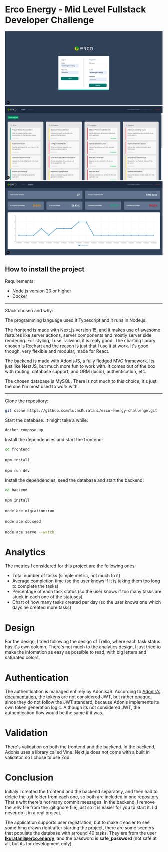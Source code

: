 # Erco Energy - Mid Level Fullstack Developer Challenge

![Login](images/login.png)
![Board](images/board.png)
![Analytics](images/analytics.png)

## How to install the project

Requirements:

- Node.js version 20 or higher
- Docker

---

Stack chosen and why:

The programming language used it Typescript and it runs in Node.js.

The frontend is made with Next.js version 15, and it makes use of awesome features like server actions, server components and mostly server side rendering. For styling, I use Tailwind, it is realy good. The charting library chosen is Rechart and the reason is just that I use it at work. It's good though, very flexible and modular, made for React.

The backend is made with AdonisJS, a fully fledged MVC framework. Its just like NestJS, but much more fun to work with. It comes out of the box with routing, database support, and ORM (lucid), authentication, etc.

The chosen database is MySQL. There is not much to this choice, it's just the one I'm most used to work with. 

---

Clone the repository:

```bash
git clone https://github.com/lucasKuratani/erco-energy-challenge.git
```

Start the database. It might take a while:

```bash
docker compose up
```

Install the dependencies and start the frontend:

```bash
cd frontend

npm install

npm run dev
```

Install the dependencies, seed the database and start the backend:

```bash
cd backend

npm install

node ace migration:run

node ace db:seed

node ace serve --watch
```

# Analytics

The metrics I considered for this project are the following ones:

- Total number of tasks (simple metric, not much to it)
- Average completion time (so the user knows if it is taking them too long to complete the tasks)
- Percentage of each task status (so the user knows if too many tasks are stuck in each one of the statuses)
- Chart of how many tasks created per day (so the user knows one which days he created more tasks)

# Design

For the design, I tried following the design of Trello, where each task status has it's own column. There's not much to the analytics design, I just tried to make the infomation as easy as possible to read, with big letters and saturated colors.

# Authentication

The authentication is managed entirely by AdonisJS. According to [Adonis's documentation]('https://docs.adonisjs.com/guides/authentication/access-tokens-guard'), the tokens are not considered JWT, but rather opaque, since they do not follow the JWT standard, because Adonis implements its own token generation logic. Although its not considered JWT, the authentication flow would be the same if it was.

# Validation

There's validation on both the frontend and the backend. In the backend, Adonis uses a library called Vine. Next.js does not come with a built in validator, so I chose to use Zod.

# Conclusion

Initialy I created the frontend and the backend separately, and then had to delete the .git folder from each one, so both are included in one repository. That's wht there's not many commit messages. In the backend, I remove the .env file from the .gitignore file, just so it is easier for you to start it. I'd never do it in a real project.

The application supports user registration, but to make it easier to see something drawn right after starting the project, there are some seeders that populate the database with arround 40 tasks. They are from the user **lkuratani@erco.energy**, and the password is **safe_password** (not safe at all, but its for development only).
